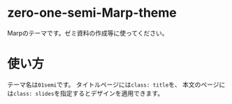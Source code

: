 # zero-one-semi-Marp-theme
Marpのテーマです。ゼミ資料の作成等に使ってください。
# 使い方
テーマ名は`01semi`です。
タイトルページには`class: title`を、
本文のページには`class: slides`を指定するとデザインを適用できます。
